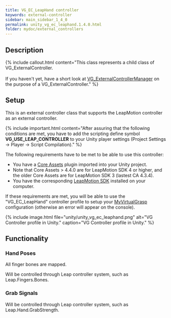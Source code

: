 ```yaml
---
title: VG_EC_LeapHand controller
keywords: external-controller
sidebar: main_sidebar_1_4_0
permalink: unity_vg_ec_leaphand.1.4.0.html
folder: mydoc/external_controllers
---
```


## Description

{% include callout.html content="This class represents a child class of VG_ExternalController.<br><br> If you haven't yet, have a short look at [VG_ExternalControllerManager](unity_component_vgexternalcontrollermanager.1.4.0.html) on the purpose of a VG_ExternalController." %}

## Setup 

This is an external controller class that supports the LeapMotion controller as an external controller.

{% include important.html content="After assuring that the following conditions are met, you have to add the scripting define symbol **VG_USE_LEAP_CONTROLLER** to your Unity player settings (Project Settings → Player → Script Compilation)." %}

The following requirements have to be met to be able to use this controller:

 * You have a [Core Assets](https://developer.leapmotion.com/releases) plugin imported into your Unity project.
 * Note that Core Assets > 4.4.0 are for LeapMotion SDK 4 or higher, and the older Core Assets are for LeapMotion SDK 3 (lastest CA 4.3.4).
 * You have the corresponding [LeapMotion SDK](https://developer.leapmotion.com/sdk-leap-motion-controller/) installed on your computer.

If these requirements are met, you will be able to use the "VG_EC_LeapHand" controller profile to setup your [MyVirtualGrasp](unity_component_myvirtualgrasp.1.4.0.html#controller-profile) configuration (otherwise an error will appear on the console).

{% include image.html file="unity/unity_vg_ec_leaphand.png" alt="VG Controller profile in Unity." caption="VG Controller profile in Unity." %}

## Functionality

### Hand Poses
All finger bones are mapped.

Will be controlled through Leap controller system, such as Leap.Fingers.Bones.

### Grab Signals
Will be controlled through Leap controller system, such as Leap.Hand.GrabStrength.
